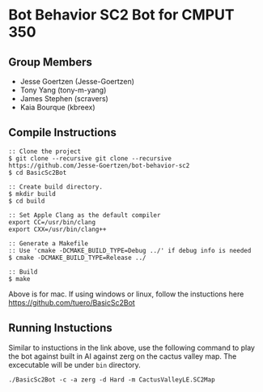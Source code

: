 # Bot Behavior SC2 Bot for CMPUT 350

## Group Members
* Jesse Goertzen (Jesse-Goertzen)
* Tony Yang (tony-m-yang)
* James Stephen (scravers)
* Kaia Bourque (kbreex)


## Compile Instructions

```
:: Clone the project
$ git clone --recursive git clone --recursive https://github.com/Jesse-Goertzen/bot-behavior-sc2
$ cd BasicSc2Bot

:: Create build directory.
$ mkdir build
$ cd build

:: Set Apple Clang as the default compiler
export CC=/usr/bin/clang
export CXX=/usr/bin/clang++

:: Generate a Makefile
:: Use 'cmake -DCMAKE_BUILD_TYPE=Debug ../' if debug info is needed
$ cmake -DCMAKE_BUILD_TYPE=Release ../

:: Build
$ make
```

Above is for mac. If using windows or linux, follow the instuctions here https://github.com/tuero/BasicSc2Bot

## Running Instuctions

Similar to instuctions in the link above, use the following command to play the bot against built in AI against zerg on the cactus valley map.
The excecutable will be under `bin` directory.

`./BasicSc2Bot -c -a zerg -d Hard -m CactusValleyLE.SC2Map`



